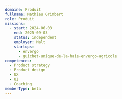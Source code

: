 ```yaml
---
domaine: Produit
fullname: Mathieu Grimbert
role: Produit
missions:
  - start: 2024-06-03
    end: 2025-09-03
    status: independent
    employer: Malt
    startups:
      - envergo
      - guichet-unique-de-la-haie-envergo-agricole
competences:
  - Product strategy
  - Product design
  - UX
  - UI
  - Coaching
memberType: beta
---
```

